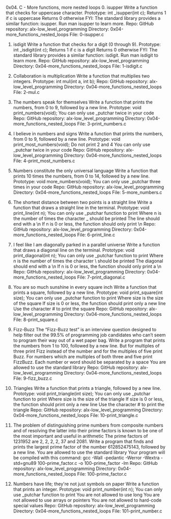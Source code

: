 0x04. C - More functions, more nested loops
0. isupper
Write a function that checks for uppercase character.
Prototype: int _isupper(int c);
Returns 1 if c is uppercase
Returns 0 otherwise
FYI: The standard library provides a similar function: isupper. Run man isupper to learn more.
Repo:
GitHub repository: alx-low_level_programming
Directory: 0x04-more_functions_nested_loops
File: 0-isupper.c

1. isdigit
Write a function that checks for a digit (0 through 9).
Prototype: int _isdigit(int c);
Returns 1 if c is a digit
Returns 0 otherwise
FYI: The standard library provides a similar function: isdigit. Run man isdigit to learn more.
Repo:
GitHub repository: alx-low_level_programming
Directory: 0x04-more_functions_nested_loops
File: 1-isdigit.c

2. Collaboration is multiplication
Write a function that multiplies two integers.
Prototype: int mul(int a, int b);
Repo:
GitHub repository: alx-low_level_programming
Directory: 0x04-more_functions_nested_loops
File: 2-mul.c

3. The numbers speak for themselves
Write a function that prints the numbers, from 0 to 9, followed by a new line.
Prototype: void print_numbers(void);
You can only use _putchar twice in your code
Repo:
GitHub repository: alx-low_level_programming
Directory: 0x04-more_functions_nested_loops
File: 3-print_numbers.c

4. I believe in numbers and signs
Write a function that prints the numbers, from 0 to 9, followed by a new line.
Prototype: void print_most_numbers(void);
Do not print 2 and 4
You can only use _putchar twice in your code
Repo:
GitHub repository: alx-low_level_programming
Directory: 0x04-more_functions_nested_loops
File: 4-print_most_numbers.c

5. Numbers constitute the only universal language
Write a function that prints 10 times the numbers, from 0 to 14, followed by a new line.
Prototype: void more_numbers(void);
You can only use _putchar three times in your code
Repo:
GitHub repository: alx-low_level_programming
Directory: 0x04-more_functions_nested_loops
File: 5-more_numbers.c

6. The shortest distance between two points is a straight line
Write a function that draws a straight line in the terminal.
Prototype: void print_line(int n);
You can only use _putchar function to print
Where n is the number of times the character _ should be printed
The line should end with a \n
If n is 0 or less, the function should only print \n
Repo:
GitHub repository: alx-low_level_programming
Directory: 0x04-more_functions_nested_loops
File: 6-print_line.c

7. I feel like I am diagonally parked in a parallel universe
Write a function that draws a diagonal line on the terminal.
Prototype: void print_diagonal(int n);
You can only use _putchar function to print
Where n is the number of times the character \ should be printed
The diagonal should end with a \n
If n is 0 or less, the function should only print a \n
Repo:
GitHub repository: alx-low_level_programming
Directory: 0x04-more_functions_nested_loops
File: 7-print_diagonal.c

8. You are so much sunshine in every square inch
Write a function that prints a square, followed by a new line.
Prototype: void print_square(int size);
You can only use _putchar function to print
Where size is the size of the square
If size is 0 or less, the function should print only a new line
Use the character # to print the square
Repo:
GitHub repository: alx-low_level_programming
Directory: 0x04-more_functions_nested_loops
File: 8-print_square.c

9. Fizz-Buzz
The “Fizz-Buzz test” is an interview question designed to help filter out the 99.5% of programming job candidates who can’t seem to program their way out of a wet paper bag.
Write a program that prints the numbers from 1 to 100, followed by a new line. But for multiples of three print Fizz instead of the number and for the multiples of five print Buzz. For numbers which are multiples of both three and five print FizzBuzz.
Each number or word should be separated by a space
You are allowed to use the standard library
Repo:
GitHub repository: alx-low_level_programming
Directory: 0x04-more_functions_nested_loops
File: 9-fizz_buzz.c

10. Triangles
Write a function that prints a triangle, followed by a new line.
Prototype: void print_triangle(int size);
You can only use _putchar function to print
Where size is the size of the triangle
If size is 0 or less, the function should print only a new line
Use the character # to print the triangle
Repo:
GitHub repository: alx-low_level_programming
Directory: 0x04-more_functions_nested_loops
File: 10-print_triangle.c

11. The problem of distinguishing prime numbers from composite numbers and of resolving the latter into their prime factors is known to be one of the most important and useful in arithmetic
The prime factors of 1231952 are 2, 2, 2, 2, 37 and 2081.
Write a program that finds and prints the largest prime factor of the number 612852475143, followed by a new line.
You are allowed to use the standard library
Your program will be compiled with this command: gcc -Wall -pedantic -Werror -Wextra -std=gnu89 100-prime_factor.c -o 100-prime_factor -lm
Repo:
GitHub repository: alx-low_level_programming
Directory: 0x04-more_functions_nested_loops
File: 100-prime_factor.c

12. Numbers have life; they're not just symbols on paper
Write a function that prints an integer.
Prototype: void print_number(int n);
You can only use _putchar function to print
You are not allowed to use long
You are not allowed to use arrays or pointers
You are not allowed to hard-code special values
Repo:
GitHub repository: alx-low_level_programming
Directory: 0x04-more_functions_nested_loops
File: 101-print_number.c
